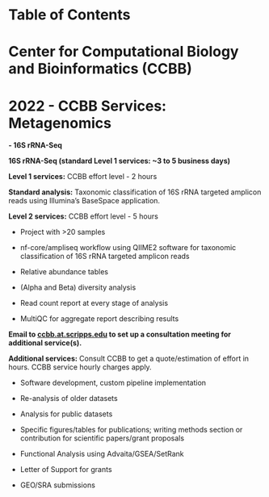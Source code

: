 # Table of Contents

# Center for Computational Biology and Bioinformatics (CCBB)

# 2022 - CCBB Services: Metagenomics

**- 16S rRNA-Seq**

**16S rRNA-Seq (standard Level 1 services: ~3 to 5 business days)**

**Level 1 services:** CCBB effort level - 2 hours

**Standard analysis:** Taxonomic classification of 16S rRNA targeted
amplicon reads using Illumina’s BaseSpace application.

**Level 2 services:** CCBB effort level - 5 hours

-   Project with &gt;20 samples

-   nf-core/ampliseq workflow using QIIME2 software for taxonomic
    classification of 16S rRNA targeted amplicon reads

-   Relative abundance tables

-   (Alpha and Beta) diversity analysis

-   Read count report at every stage of analysis

-   MultiQC for aggregate report describing results

**Email to <a href="mailto:ccbb.at.scripps.edu">ccbb.at.scripps.edu</a>
to set up a consultation meeting for additional service(s).**

**Additional services:** Consult CCBB to get a quote/estimation of
effort in hours. CCBB service hourly charges apply.

-   Software development, custom pipeline implementation

-   Re-analysis of older datasets

-   Analysis for public datasets

-   Specific figures/tables for publications; writing methods section or
    contribution for scientific papers/grant proposals

-   Functional Analysis using Advaita/GSEA/SetRank

-   Letter of Support for grants

-   GEO/SRA submissions
